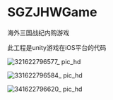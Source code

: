 # SGZJHWGame
海外三国战纪内购游戏

此工程是unity游戏在iOS平台的代码


![321622796577_ pic_hd](https://user-images.githubusercontent.com/45651556/120775503-d583aa80-c555-11eb-8d52-11e6f53a0d23.jpg)

![331622796584_ pic_hd](https://user-images.githubusercontent.com/45651556/120775509-d6b4d780-c555-11eb-9dc1-ffb8ef1995aa.jpg)

![341622796620_ pic_hd](https://user-images.githubusercontent.com/45651556/120775512-d74d6e00-c555-11eb-9150-0896a39ee113.jpg)
